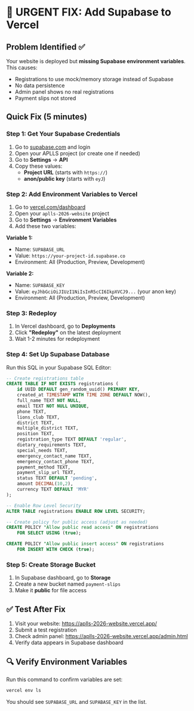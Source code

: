 # 🚨 URGENT FIX: Add Supabase to Vercel

## Problem Identified ✅
Your website is deployed but **missing Supabase environment variables**. This causes:
- Registrations to use mock/memory storage instead of Supabase
- No data persistence 
- Admin panel shows no real registrations
- Payment slips not stored

## Quick Fix (5 minutes)

### Step 1: Get Your Supabase Credentials
1. Go to [supabase.com](https://supabase.com) and login
2. Open your APLLS project (or create one if needed)
3. Go to **Settings** → **API**
4. Copy these values:
   - **Project URL** (starts with `https://`)
   - **anon/public key** (starts with `eyJ`)

### Step 2: Add Environment Variables to Vercel
1. Go to [vercel.com/dashboard](https://vercel.com/dashboard)
2. Open your `aplls-2026-website` project
3. Go to **Settings** → **Environment Variables**
4. Add these two variables:

**Variable 1:**
- Name: `SUPABASE_URL`
- Value: `https://your-project-id.supabase.co`
- Environment: All (Production, Preview, Development)

**Variable 2:**
- Name: `SUPABASE_KEY`
- Value: `eyJhbGciOiJIUzI1NiIsInR5cCI6IkpXVCJ9...` (your anon key)
- Environment: All (Production, Preview, Development)

### Step 3: Redeploy
1. In Vercel dashboard, go to **Deployments**
2. Click **"Redeploy"** on the latest deployment
3. Wait 1-2 minutes for redeployment

### Step 4: Set Up Supabase Database
Run this SQL in your Supabase SQL Editor:

```sql
-- Create registrations table
CREATE TABLE IF NOT EXISTS registrations (
    id UUID DEFAULT gen_random_uuid() PRIMARY KEY,
    created_at TIMESTAMP WITH TIME ZONE DEFAULT NOW(),
    full_name TEXT NOT NULL,
    email TEXT NOT NULL UNIQUE,
    phone TEXT,
    lions_club TEXT,
    district TEXT,
    multiple_district TEXT,
    position TEXT,
    registration_type TEXT DEFAULT 'regular',
    dietary_requirements TEXT,
    special_needs TEXT,
    emergency_contact_name TEXT,
    emergency_contact_phone TEXT,
    payment_method TEXT,
    payment_slip_url TEXT,
    status TEXT DEFAULT 'pending',
    amount DECIMAL(10,2),
    currency TEXT DEFAULT 'MYR'
);

-- Enable Row Level Security
ALTER TABLE registrations ENABLE ROW LEVEL SECURITY;

-- Create policy for public access (adjust as needed)
CREATE POLICY "Allow public read access" ON registrations
    FOR SELECT USING (true);

CREATE POLICY "Allow public insert access" ON registrations
    FOR INSERT WITH CHECK (true);
```

### Step 5: Create Storage Bucket
1. In Supabase dashboard, go to **Storage**
2. Create a new bucket named `payment-slips`
3. Make it **public** for file access

## ✅ Test After Fix
1. Visit your website: https://aplls-2026-website.vercel.app/
2. Submit a test registration
3. Check admin panel: https://aplls-2026-website.vercel.app/admin.html
4. Verify data appears in Supabase dashboard

## 🔍 Verify Environment Variables
Run this command to confirm variables are set:
```bash
vercel env ls
```

You should see `SUPABASE_URL` and `SUPABASE_KEY` in the list.